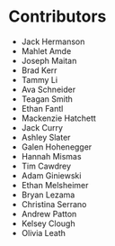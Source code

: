 # Contributors

- Jack Hermanson
- Mahlet Amde
- Joseph Maitan
- Brad Kerr
- Tammy Li
- Ava Schneider
- Teagan Smith
- Ethan Fantl
- Mackenzie Hatchett
- Jack Curry
- Ashley Slater
- Galen Hohenegger
- Hannah Mismas
- Tim Cawdrey
- Adam Giniewski
- Ethan Melsheimer
- Bryan Lezama
- Christina Serrano
- Andrew Patton
- Kelsey Clough 
- Olivia Leath
